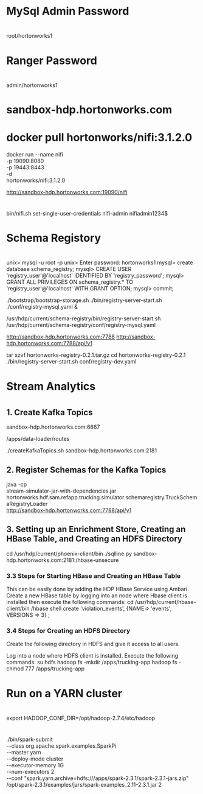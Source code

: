 #
# MySql Admin Password
#
root/hortonworks1

#
# Ranger Password
#
admin/hortonworks1

#
# sandbox-hdp.hortonworks.com
# docker pull hortonworks/nifi:3.1.2.0
docker run --name nifi \
  -p 19090:8080 \
  -p 19443:8443 \
  -d \
  hortonworks/nifi:3.1.2.0

http://sandbox-hdp.hortonworks.com:19090/nifi

#
#
#
bin/nifi.sh set-single-user-credentials nifi-admin nifiadmin1234$


#
# Schema Registory
#

unix> mysql -u root -p
unix> Enter password: hortonworks1
mysql> create database schema_registry;
mysql> CREATE USER 'registry_user'@'localhost' IDENTIFIED BY 'registry_password';
mysql> GRANT ALL PRIVILEGES ON schema_registry.* TO 'registry_user'@'localhost' WITH GRANT OPTION;
mysql> commit;


./bootstrap/bootstrap-storage.sh
./bin/registry-server-start.sh ./conf/registry-mysql.yaml &

/usr/hdp/current/schema-registry/bin/registry-server-start.sh /usr/hdp/current/schema-registry/conf/registry-mysql.yaml
 
http://sandbox-hdp.hortonworks.com:7788
http://sandbox-hdp.hortonworks.com:7788/api/v1

tar xzvf hortonworks-registry-0.2.1.tar.gz
cd hortonworks-registry-0.2.1
./bin/registry-server-start.sh conf/registry-dev.yaml


#
# Stream Analytics
#

## 1. Create Kafka Topics

sandbox-hdp.hortonworks.com:6667

/apps/data-loader/routes

./createKafkaTopics.sh sandbox-hdp.hortonworks.com:2181

## 2. Register Schemas for the Kafka Topics

java -cp \
stream-simulator-jar-with-dependencies.jar \
hortonworks.hdf.sam.refapp.trucking.simulator.schemaregistry.TruckSchemaRegistryLoader \
http://sandbox-hdp.hortonworks.com:7788/api/v1

## 3. Setting up an Enrichment Store, Creating an HBase Table, and Creating an HDFS Directory

cd /usr/hdp/current/phoenix-client/bin
./sqlline.py sandbox-hdp.hortonworks.com:2181:/hbase-unsecure


### 3.3 Steps for Starting HBase and Creating an HBase Table

This can be easily done by adding the HDP HBase Service using Ambari.
Create a new HBase table by logging into an node where Hbase client is installed then execute the following commands:
cd /usr/hdp/current/hbase-client/bin
/hbase shell
create 'violation_events', {NAME=> 'events', VERSIONS => 3} ;

### 3.4 Steps for Creating an HDFS Directory

Create the following directory in HDFS and give it access to all users.

Log into a node where HDFS client is installed.
Execute the following commands:
su hdfs
hadoop fs -mkdir /apps/trucking-app
hadoop fs -chmod 777 /apps/trucking-app


#
#
# Run on a YARN cluster
#
export HADOOP_CONF_DIR=/opt/hadoop-2.7.4/etc/hadoop
#
./bin/spark-submit \
--class org.apache.spark.examples.SparkPi \
--master yarn \
--deploy-mode cluster \
--executor-memory 1G \
--num-executors 2 \
--conf "spark.yarn.archive=hdfs:///apps/spark-2.3.1/spark-2.3.1-jars.zip" \
/opt/spark-2.3.1/examples/jars/spark-examples_2.11-2.3.1.jar 2
